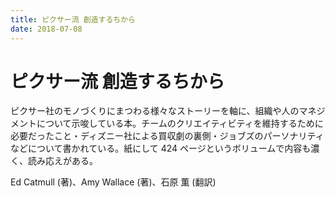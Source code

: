 ```yaml
---
title: ピクサー流 創造するちから
date: 2018-07-08
---
```


# ピクサー流 創造するちから

ピクサー社のモノづくりにまつわる様々なストーリーを軸に、組織や人のマネジメントについて示唆している本。チームのクリエイティビティを維持するために必要だったこと・ディズニー社による買収劇の裏側・ジョブズのパーソナリティなどについて書かれている。紙にして 424 ページというボリュームで内容も濃く、読み応えがある。

<affiliate-link
  src="https://images-fe.ssl-images-amazon.com/images/I/51HicxQBZZL.jpg"
  href="https://www.amazon.co.jp/dp/B00OYMOEOS/"
  tag="1000ch-22"
  title="ピクサー流 創造するちから">
  Ed Catmull (著)、Amy Wallace (著)、石原 薫 (翻訳)
</affiliate-link>
